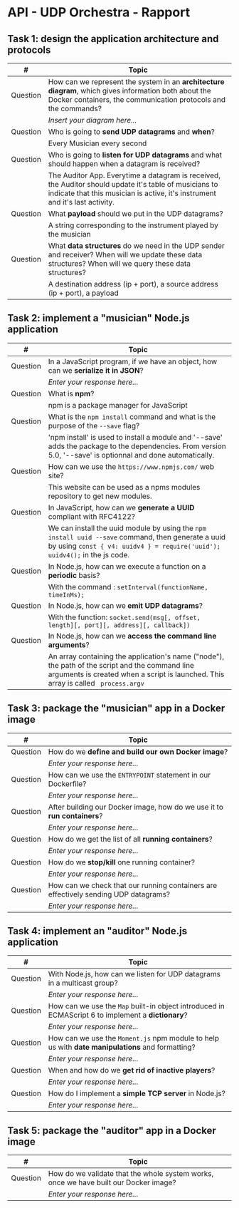 # API - UDP Orchestra - Rapport
## Task 1: design the application architecture and protocols

| #        | Topic                                                                                                                                                                                  |
|----------|----------------------------------------------------------------------------------------------------------------------------------------------------------------------------------------|
| Question | How can we represent the system in an **architecture diagram**, which gives information both about the Docker containers, the communication protocols and the commands?                |
|          | *Insert your diagram here...*                                                                                                                                                          |
| Question | Who is going to **send UDP datagrams** and **when**?                                                                                                                                   |
|          | Every Musician every second                                                                                                                                                            |                                                                                                                                                         |
| Question | Who is going to **listen for UDP datagrams** and what should happen when a datagram is received?                                                                                       |
|          | The Auditor App. Everytime a datagram is received, the Auditor should update it's table of musicians to indicate that this musician is active, it's instrument and it's last activity. |
| Question | What **payload** should we put in the UDP datagrams?                                                                                                                                   |
|          | A string corresponding to the instrument played by the musician                                                                                                                        |
| Question | What **data structures** do we need in the UDP sender and receiver? When will we update these data structures? When will we query these data structures?                               |
|          | A destination address (ip + port), a source address (ip + port), a payload                                                                                                             |


## Task 2: implement a "musician" Node.js application

| #  | Topic                                                                                                                                                                  |
| ---  |------------------------------------------------------------------------------------------------------------------------------------------------------------------------|
|Question | In a JavaScript program, if we have an object, how can we **serialize it in JSON**?                                                                                    |
| | *Enter your response here...*                                                                                                                                          |
|Question | What is **npm**?                                                                                                                                                       |
| | npm is a package manager for JavaScript                                                                                                                                |
|Question | What is the `npm install` command and what is the purpose of the `--save` flag?                                                                                        |
| | 'npm install' is used to install a module and '--save' adds the package to the dependencies. From version 5.0, '--save' is optionnal and done automatically.           |
|Question | How can we use the `https://www.npmjs.com/` web site?                                                                                                                  |
| | This website can be used as a npms modules repository to get new modules.                                                                                              |
|Question | In JavaScript, how can we **generate a UUID** compliant with RFC4122?                                                                                                  |
| | We can install the uuid module by using the `npm install uuid --save` command, then generate a uuid by using `const { v4: uuidv4 } = require('uuid'); uuidv4();` in the js code. |
|Question | In Node.js, how can we execute a function on a **periodic** basis?                                                                                                     |
| | With the command : `setInterval(functionName, timeInMs);`                                                                                                              |
|Question | In Node.js, how can we **emit UDP datagrams**?                                                                                                                         |
| | With the function: `socket.send(msg[, offset, length][, port][, address][, callback])`                                                                                 |
|Question | In Node.js, how can we **access the command line arguments**?                                                                                                          |
| | An array containing the application's name ("node"), the path of the script and the command line arguments is created when a script is launched. This array is called ` process.argv`|


## Task 3: package the "musician" app in a Docker image

| #  | Topic |
| ---  | --- |
|Question | How do we **define and build our own Docker image**?|
| | *Enter your response here...*  |
|Question | How can we use the `ENTRYPOINT` statement in our Dockerfile?  |
| | *Enter your response here...*  |
|Question | After building our Docker image, how do we use it to **run containers**?  |
| | *Enter your response here...*  |
|Question | How do we get the list of all **running containers**?  |
| | *Enter your response here...*  |
|Question | How do we **stop/kill** one running container?  |
| | *Enter your response here...*  |
|Question | How can we check that our running containers are effectively sending UDP datagrams?  |
| | *Enter your response here...*  |


## Task 4: implement an "auditor" Node.js application

| #  | Topic |
| ---  | ---  |
|Question | With Node.js, how can we listen for UDP datagrams in a multicast group? |
| | *Enter your response here...*  |
|Question | How can we use the `Map` built-in object introduced in ECMAScript 6 to implement a **dictionary**?  |
| | *Enter your response here...* |
|Question | How can we use the `Moment.js` npm module to help us with **date manipulations** and formatting?  |
| | *Enter your response here...* |
|Question | When and how do we **get rid of inactive players**?  |
| | *Enter your response here...* |
|Question | How do I implement a **simple TCP server** in Node.js?  |
| | *Enter your response here...* |


## Task 5: package the "auditor" app in a Docker image

| #  | Topic |
| ---  | --- |
|Question | How do we validate that the whole system works, once we have built our Docker image? |
| | *Enter your response here...* |
